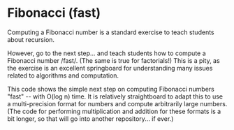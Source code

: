 # Fibonacci (fast)
Computing a Fibonacci number is a standard exercise to teach students about recursion.

However, go to the next step... and teach students how to compute a Fibonacci number /fast/.
(The same is true for factorials!)
This is a pity, as the exercise is an excellent springboard for understanding many issues related to algorithms
and computation.

This code shows the simple next step on computing Fibonacci numbers "fast" -- with O(log n) time.
It is relatively straightboard to adapt this to use a multi-precision format for numbers and compute
arbitrarily large numbers.  (The code for performing multiplication and addition for these formats is a bit
longer, so that will go into another repository... if ever.)
